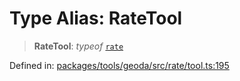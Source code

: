 # Type Alias: RateTool

> **RateTool**: *typeof* [`rate`](../variables/rate.md)

Defined in: [packages/tools/geoda/src/rate/tool.ts:195](https://github.com/geodaopenjs/openassistant/blob/0a6a7e7306d75a25dc968b3117f04cb7bd613bec/packages/tools/geoda/src/rate/tool.ts#L195)
